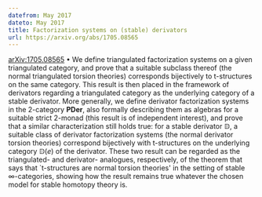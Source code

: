 ```yaml
---
datefrom: May 2017
dateto: May 2017
title: Factorization systems on (stable) derivators
url: https://arxiv.org/abs/1705.08565
---
```


[arXiv:1705.08565](https://arxiv.org/abs/1705.08565) •
We define triangulated factorization systems on a given triangulated category, and prove that a suitable subclass thereof (the normal triangulated torsion theories) corresponds bijectively to t-structures on the same category.
This result is then placed in the framework of derivators regarding a triangulated category as the underlying category of a stable derivator. More generally, we define derivator factorization systems in the 2-category $\mathbf{PDer}$, also formally describing them as algebras for a suitable strict 2-monad (this result is of independent interest), and prove that a similar characterization still holds true: for a stable derivator $\mathbb{D}$, a suitable class of derivator factorization systems (the normal derivator torsion theories) correspond bijectively with t-structures on the underlying category $\mathbb{D}(e)$ of the derivator. These two result can be regarded as the triangulated- and derivator- analogues, respectively, of the theorem that says that `t-structures are normal torsion theories' in the setting of stable ∞-categories, showing how the result remains true whatever the chosen model for stable homotopy theory is.
